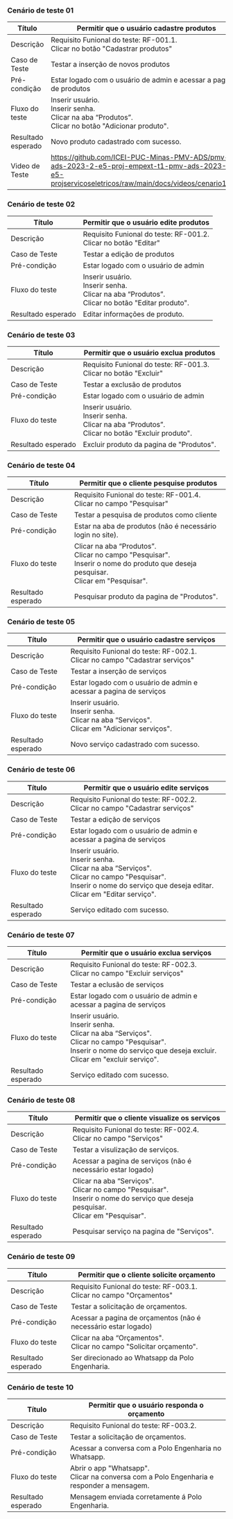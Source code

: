 ### Cenário de teste 01

|Título| Permitir que o usuário cadastre produtos |
|------|-----------------------------------------|
|Descrição| Requisito Funional do teste: RF-001.1. <br /> Clicar no botão "Cadastrar produtos" |
|Caso de Teste| Testar a inserção de novos produtos |
|Pré-condição| Estar logado com o usuário de admin e acessar a pagina de produtos |
|Fluxo do teste|Inserir usuário. <br /> Inserir senha. <br /> Clicar na aba “Produtos”. <br /> Clicar no botão "Adicionar produto". |
|Resultado esperado| Novo produto cadastrado com sucesso. |
|Video de Teste|https://github.com/ICEI-PUC-Minas-PMV-ADS/pmv-ads-2023-2-e5-proj-empext-t1-pmv-ads-2023-2-e5-projservicoseletricos/raw/main/docs/videos/cenario1.mkv|

### Cenário de teste 02

|Título| Permitir que o usuário edite produtos |
|------|-----------------------------------------|
|Descrição| Requisito Funional do teste: RF-001.2. <br /> Clicar no botão "Editar" |
|Caso de Teste| Testar a edição de produtos |
|Pré-condição| Estar logado com o usuário de admin |
|Fluxo do teste|Inserir usuário. <br /> Inserir senha. <br /> Clicar na aba “Produtos”. <br /> Clicar no botão "Editar produto". |
|Resultado esperado| Editar informações de produto. |

### Cenário de teste 03

|Título| Permitir que o usuário exclua produtos |
|------|-----------------------------------------|
|Descrição| Requisito Funional do teste: RF-001.3. <br /> Clicar no botão "Excluir" |
|Caso de Teste| Testar a exclusão de produtos |
|Pré-condição| Estar logado com o usuário de admin |
|Fluxo do teste|Inserir usuário. <br /> Inserir senha. <br /> Clicar na aba “Produtos”. <br /> Clicar no botão "Excluir produto". |
|Resultado esperado| Excluir produto da pagina de "Produtos". |

### Cenário de teste 04

|Título| Permitir que o cliente pesquise produtos |
|------|-----------------------------------------|
|Descrição| Requisito Funional do teste: RF-001.4. <br /> Clicar no campo "Pesquisar" |
|Caso de Teste| Testar a pesquisa de produtos como cliente |
|Pré-condição| Estar na aba de produtos (não é necessário login no site). |
|Fluxo do teste| Clicar na aba “Produtos”. <br /> Clicar no campo "Pesquisar". <br /> Inserir o nome do produto que deseja pesquisar. <br /> Clicar em "Pesquisar". |
|Resultado esperado| Pesquisar produto da pagina de "Produtos". |

### Cenário de teste 05

|Título| Permitir que o usuário cadastre serviços |
|------|-----------------------------------------|
|Descrição| Requisito Funional do teste: RF-002.1. <br /> Clicar no campo "Cadastrar serviços" |
|Caso de Teste| Testar a inserção de serviços |
|Pré-condição| Estar logado com o usuário de admin e acessar a pagina de serviços |
|Fluxo do teste|Inserir usuário. <br /> Inserir senha. <br /> Clicar na aba “Serviços". <br /> Clicar em "Adicionar serviços". |
|Resultado esperado| Novo serviço cadastrado com sucesso. |

### Cenário de teste 06

|Título| Permitir que o usuário edite serviços |
|------|-----------------------------------------|
|Descrição| Requisito Funional do teste: RF-002.2. <br /> Clicar no campo "Cadastrar serviços" |
|Caso de Teste| Testar a edição de serviços |
|Pré-condição| Estar logado com o usuário de admin e acessar a pagina de serviços |
|Fluxo do teste|Inserir usuário. <br /> Inserir senha. <br /> Clicar na aba “Serviços". <br /> Clicar no campo "Pesquisar". <br /> Inserir o nome do serviço que deseja editar. <br /> Clicar em "Editar serviço". |
|Resultado esperado| Serviço editado com sucesso. |

### Cenário de teste 07

|Título| Permitir que o usuário exclua serviços |
|------|-----------------------------------------|
|Descrição| Requisito Funional do teste: RF-002.3. <br /> Clicar no campo "Excluir serviços" |
|Caso de Teste| Testar a eclusão de serviços |
|Pré-condição| Estar logado com o usuário de admin e acessar a pagina de serviços |
|Fluxo do teste|Inserir usuário. <br /> Inserir senha. <br /> Clicar na aba “Serviços". <br /> Clicar no campo "Pesquisar". <br /> Inserir o nome do serviço que deseja excluir. <br /> Clicar em "excluir serviço". |
|Resultado esperado| Serviço editado com sucesso. |

### Cenário de teste 08

|Título| Permitir que o cliente visualize os serviços |
|------|-----------------------------------------|
|Descrição| Requisito Funional do teste: RF-002.4. <br /> Clicar no campo "Serviços" |
|Caso de Teste| Testar a visulização de serviços. |
|Pré-condição| Acessar a pagina de serviços (não é necessário estar logado) |
|Fluxo do teste| Clicar na aba “Serviços". <br /> Clicar no campo "Pesquisar". <br /> Inserir o nome do serviço que deseja pesquisar. <br /> Clicar em "Pesquisar". |
|Resultado esperado| Pesquisar serviço na pagina de "Serviços". |

### Cenário de teste 09

|Título| Permitir que o cliente solicite orçamento |
|------|-----------------------------------------|
|Descrição| Requisito Funional do teste: RF-003.1. <br /> Clicar no campo "Orçamentos" |
|Caso de Teste| Testar a solicitação de orçamentos. |
|Pré-condição| Acessar a pagina de orçamentos (não é necessário estar logado) |
|Fluxo do teste| Clicar na aba “Orçamentos". <br /> Clicar no campo "Solicitar orçamento".|
|Resultado esperado| Ser direcionado ao Whatsapp da Polo Engenharia. |

### Cenário de teste 10

|Título| Permitir que o usuário responda o orçamento |
|------|-----------------------------------------|
|Descrição| Requisito Funional do teste: RF-003.2. <br />|
|Caso de Teste| Testar a solicitação de orçamentos. |
|Pré-condição| Acessar a conversa com a Polo Engenharia no Whatsapp.|
|Fluxo do teste| Abrir o app "Whatsapp". <br /> Clicar na conversa com a Polo Engenharia e responder a mensagem.|
|Resultado esperado| Mensagem enviada corretamente á Polo Engenharia. |